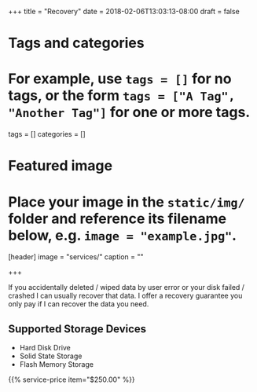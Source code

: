 +++
title = "Recovery"
date = 2018-02-06T13:03:13-08:00
draft = false

# Tags and categories
# For example, use `tags = []` for no tags, or the form `tags = ["A Tag", "Another Tag"]` for one or more tags.
tags = []
categories = []

# Featured image
# Place your image in the `static/img/` folder and reference its filename below, e.g. `image = "example.jpg"`.
[header]
image = "services/"
caption = ""

+++

If you accidentally deleted / wiped data by user error or your disk failed / crashed I can usually recover that data. I offer a recovery guarantee you only pay if I can recover the data you need. 

## Supported Storage Devices

- Hard Disk Drive
- Solid State Storage
- Flash Memory Storage

{{% service-price item="$250.00" %}}